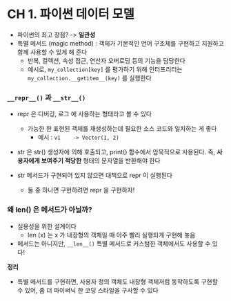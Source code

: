 # CH 1. 파이썬 데이터 모델

- 파이썬의 최고 장점? -> **일관성**
- 특별 메서드 (magic method) : 객체가 기본적인 언어 구조체를 구현하고 지원하고 함께 사용할 수 있게 해 준다
  - 반복, 컬렉션, 속성 접근, 연산자 오버로딩 등의 기능을 담당한다
  - 예시로, `my_collection[key]` 를 평가하기 위해 인터프리터는 `my_collection.__getitem__(key)` 를 실행한다

### `__repr__()` 과 `__str__()`

- repr 은 디버깅, 로그 에 사용하는 형태라고 볼 수 있다
  - 가능한 한 표현된 객체를 재생성하는데 필요한 소스 코드와 일치하는 게 좋다
    - 예시 : `v1    -> Vector(1, 2)`
- str 은 str() 생성자에 의해 호출되고, print() 함수에서 암묵적으로 사용된다. 즉, **사용자에게 보여주기 적당한** 형태의 문자열을 반환해야 한다

- str 메서드가 구현되어 있지 않으면 대책으로 repr 이 실행된다
  - 둘 중 하나면 구현하려면 repr 을 구현하자!

### 왜 len() 은 메서드가 아닐까?

- 실용성을 위한 설계이다
  - len (x) 는 x 가 내장형의 객체일 때 아주 빨리 실행되게 구현해 놓음
- 메서드는 아니지만, `__len__()` 특별 메서드로 커스텀한 객체에서도 사용할 수 있다!



**정리**

- 특별 메서드를 구현하면, 사용자 정의 객체도 내장형 객체저럼 동작하도록 구현할 수 있어, 좀 더 파이써닉 한 코딩 스타일을 구사할 수 있다